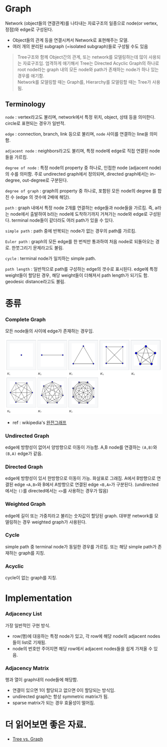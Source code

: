 # Graph

Network (object들의 연결관계)를 나타내는 자료구조의 일종으로 node(or vertex, 정점)와 edge로 구성된다.

* Object들의 관계 등을 연결시켜서 Network로 표현해주는 모델.
* 여러 개의 분리된 subgraph (=isolated subgraph)들로 구성될 수도 있음 

> Tree구조와 함께 Object간의 관계, 또는 network를 모델링하는데 많이 사용되는 자료구조임. 엄격하게 애기해서 Tree는 Directed Acyclic Graph의 하나로 root node라는 graph 내의 모든 node와 path가 존재하는 node가 하나 있는 경우를 애기함.  
> Network를 모델링할 때는 Graph를, Hierarchy를 모델링할 때는 Tree가 사용됨.

## Terminology

`node` 
: vertex라고도 불리며, network에서 특정 위치, object, 상태 등을 의미한다. circle로 표현되는 경우가 일반적.

`edge`
: connection, branch, link 등으로 불리며, `node` 사이를 연결하는 line을 의미함. 

`adjacent node`
: neighbors라고도 불리며, 특정 node에 edge로 직접 연결된 node들을 가르킴.

`degree of node`
: 특정 node의 property 중 하나로, 인접한 node (adjacent node)의 수를 의미함. 주로 undirected graph에서 정의되며, directed graph에서는 in-degree, out-degree로 구분된다.

`degree of graph`
: graph의 property 중 하나로, 포함된 모든 node의 degree 를 합친 수 (edge 의 갯수에 2배에 해당).

`path`
: graph 내에서 특정 node 2개를 연결하는 edge들과 node들을 가르킴. 즉, a라는 node에서 출발하여 b라는 node에 도착하기까지 거쳐가는 node와 edge로 구성된다. terminal node들이 같더라도 여러 path가 있을 수 있다.

`simple path`
: path 중에 반복되는 node가 없는 경우의 path를 가르킴.

`Euler path`
: graph의 모든 edge를 한 번씩만 통과하여 처음 node로 되돌아오는 경로. 한붓그리기 문제라고도 불림.

`cycle`
: terminal node가 일치하는 simple path.

`path length`
: 일반적으로 path를 구성하는 edge의 갯수로 표시된다. edge에 특정 weight들이 할당된 경우, 해당 weight들이 더해져서 path length가 되기도 함. geodesic distance라고도 불림.

# 종류

### Complete Graph

모든 node들의 사이에 edge가 존재하는 경우임.

![](../img/ch08/complete_graph.png)

* ref : wikipedia's [완전그래프](https://ko.wikipedia.org/wiki/%EC%99%84%EC%A0%84_%EA%B7%B8%EB%9E%98%ED%94%84)

### Undirected Graph

edge에 방향성이 없어서 양방향으로 이동이 가능함. A,B node를 연결하는 `(A,B)`와 `(B,A)` edge가 같음.

### Directed Graph
edge에 방향성이 있서 한방향으로 이동이 가능. 화살표로 그래짐.  A에서 B방향으로 연결된 edge `<A,B>`와 B에서 A방향으로 연결된 edge `<B,A>`가 구분된다. (undirected에서는 `()`를 directed에서는 `<>`를 사용하는 경우가 많음)

### Weighted Graph
edge에 길이 또는 가중치라고 불리는 숫자값이 할당된 graph. 대부분 network를 모델링하는 경우 weighted graph가 사용된다.

### Cycle
simple path 중 terminal node가 동일한 경우를 가르킴. 또는 해당 simple path가 존재하는 graph를 지칭.

### Acyclic
cycle이 없는 graph를 지칭.

# Implementation

### Adjacency List

가장 일반적인 구현 방식.

* row(행)에 대응하는 특정 node가 있고, 각 row에 해당 node의 adjacent nodes들이 list로 기재됨.
* node의 번호만 주어지면 해당 row에서 adjacent nodes들을 쉽게 가져올 수 있음.

### Adjacency Matrix

행과 열이 graph내의 node들에 해당함.

* 연결이 있으면 1이 할당되고 없으면 0이 할당되는 방식임.
* undirected graph는 항상 symmetric matrix가 됨.
* sparse matrix가 되는 경우 효율성이 떨어짐.

# 더 읽어보면 좋은 자료.

* [Tree vs. Graph](https://dsaint31.tistory.com/entry/CE-Tree-vs-Graph)